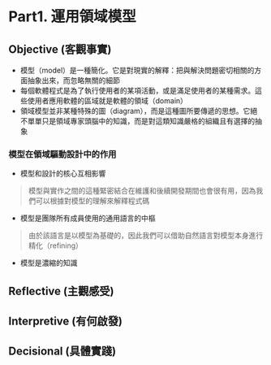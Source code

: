 # Part1. 運用領域模型

## Objective (客觀事實)

* 模型（model）是一種簡化。它是對現實的解釋：把與解決問題密切相關的方面抽象出來，而忽略無關的細節
* 每個軟體程式是為了執行使用者的某項活動，或是滿足使用者的某種需求。這些使用者應用軟體的區域就是軟體的領域（domain）
* 領域模型並非某種特殊的圖（diagram），而是這種圖所要傳遞的思想。它絕不單單只是領域專家頭腦中的知識，而是對這類知識嚴格的組織且有選擇的抽象

### 模型在領域驅動設計中的作用

- 模型和設計的核心互相影響
> 模型與實作之間的這種緊密結合在維護和後續開發期間也會很有用，因為我們可以根據對模型的理解來解釋程式碼 
- 模型是團隊所有成員使用的通用語言的中樞
> 由於該語言是以模型為基礎的，因此我們可以借助自然語言對模型本身進行精化（refining）
- 模型是濃縮的知識

## Reflective (主觀感受)

## Interpretive (有何啟發)

## Decisional (具體實踐)
